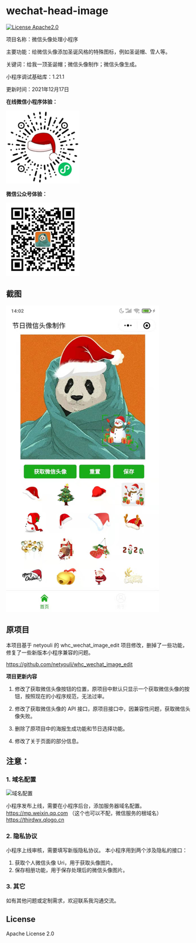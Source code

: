 # wechat-head-image

[![License Apache2.0](https://img.shields.io/hexpm/l/plug.svg)](https://raw.githubusercontent.com/attentiveness/whcapp/master/LICENSE)

项目名称：微信头像处理小程序

主要功能：给微信头像添加圣诞风格的特殊图标，例如圣诞帽、雪人等。

关键词：给我一顶圣诞帽；微信头像制作；微信头像生成。



小程序调试基础库：1.21.1

更新时间：2021年12月17日



**在线微信小程序体验：**

<img src = "./screenshot/app.jpg" width = "200"/>

**微信公众号体验：**

<img src = "./screenshot/gongzong_code.jpg" width = "200"/>


## 截图
<img src = "./screenshot/home.jpg" width = "417"/>

## 原项目

本项目基于 netyouli 的 whc_wechat_image_edit 项目修改，删掉了一些功能，修复了一些新版本小程序兼容的问题。

https://github.com/netyouli/whc_wechat_image_edit

**项目更新内容**

1. 修改了获取微信头像按钮的位置，原项目中默认只显示一个获取微信头像的按钮，按照现在的小程序规范，无法过审。

2. 修改了获取微信头像的 API 接口，原项目接口中，因兼容性问题，获取微信头像失败。

3. 删除了原项目中的海报生成功能和节日选择功能。

4. 修改了关于页面的部分信息。

   

## 注意：

### 1. 域名配置

![域名配置](D:\code\littleCode\wechat-head-image\screenshot\域名配置.png)

小程序发布上线，需要在小程序后台，添加服务器域名配置。
https://mp.weixin.qq.com （这个也可以不配，微信服务的根域名）
https://thirdwx.qlogo.cn

### 2. 隐私协议
小程序上线审核，需要填写新版隐私协议。
本小程序用到两个涉及隐私的接口：
1. 获取个人微信头像 Uri，用于获取头像图片。
2. 保存相册功能，用于保存处理后的微信头像图片。

### 3. 其它
如有其他问题或定制需求，欢迎联系我沟通交流。

## License

Apache License 2.0
